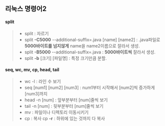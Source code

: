 ## 리눅스 명령어2

#### split

> - split : 자르기
> - split <b>-C5000</b> --additional-suffix=.java [name] [name2] : .java파일로 <b>5000바이트를 넘지않게</b> name을 name2이름으로 잘라서 생성.
> - split <b>-B5000</b> --additional-suffix=.java : <b>5000바이트씩</b> 잘라서 생성. 
> - split <b>-b</b> [크기] [파일명] : 특정 크기만큼 분할.

#### seq, wc, mv, cp, head, tail
> - wc -l : 라인 수 보기
> - seq [num1] [num2] [num3] : num1부터 시작해서 [num2]씩 증가하게 [num3]까지 
> - head -n [num] : 앞부분부터 [num]줄씩 보기
> - tail -n [num] : 뒷부분부터 [num]줄씩 보기
> - mv : 파일이나 디렉토리 이동시키기
> - cp : 복사
> cp <b>-r</b> : 하위에 있는 것까지 다 복사
